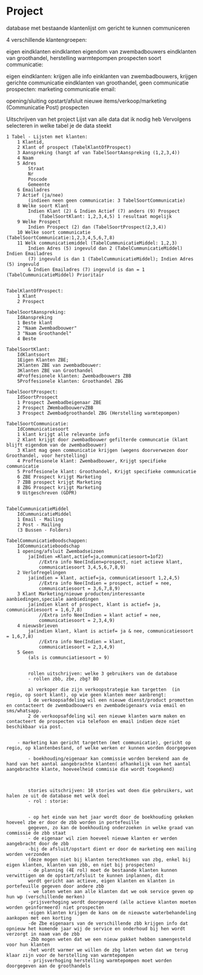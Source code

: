 # Project
database met bestaande klantenlijst om gericht te kunnen communiceren

4 verschillende klantengroepen:

eigen eindklanten
eindklanten eigendom van zwembadbouwers
eindklanten van groothandel, herstelling warmtepompen
prospecten
soort communicatie:

eigen eindklanten: krijgen alle info
einklanten van zwembadbouwers, krijgen gerichte communicatie
eindklanten van groothandel, geen communicatie
prospecten: marketing
communicatie email:

opening/sluiting
opstart/afsluit
nieuwe items/verkoop/marketing (Communicatie Post)
prospecten

Uitschrijven van het project
Lijst van alle data dat ik nodig heb 
Vervolgens selecteren in welke tabel je de data steekt

	1 Tabel - Lijsten met klanten:
		1 Klantid,
		2 Klant of prospect (TabelKlantOfProspect)
		3 Aanspreking (hangt af van TabelSoortAanspreking (1,2,3,4)) 
		4 Naam
		5 Adres
			Straat
			Nr
			Poscode
			Gemeente
		6 Emailadres
		7 Actief (ja/nee) 
			(indieen neen geen communicatie: 3 TabelSoortCommunicatie)
		8 Welke soort Klant 
			Indien Klant (2) & Indien Actief (7) anders (9) Prospect
				(TabelSoortKlant: 1,2,3,4,5) 1 resultaat mogelijk
		9 Welke Prospect 
			Indien Prospect (2) dan (TabelSoortProspect(2,3,4))
		10 Welke soort communicatie (TabelSoortCommunicatie:1,2,3,4,5,6,7,8)
		11 Welk communicatiemiddel (TabelCummunicatieMiddel: 1,2,3)
			Indien Adres (5) ingevuld dan 2 (TabelCummunicatieMiddel) Indien Emailadres
			(7) ingevuld is dan 1 (TabelCummunicatieMiddel); Indien Adres (5) ingevuld 
			& Indien Emailadres (7) ingevuld is dan = 1 (TabelCummunicatieMiddel) Prioritair

		
	TabelKlantOfProspect:
		1 Klant
		2 Prospect

	TabelSoortAanspreking:
		IdAanspreking
		1 Beste klant
		2 "Naam Zwembadbouwer"
		3 "Naam Groothandel"
		4 Beste
		
	TabelSoortKlant:
		IdKlantsoort
		1Eigen Klanten ZBE;
		2Klanten ZBE van zwembadbouwer:
		3Klanten ZBE van Groothandel
		4Proffesionele klanten: Zwembadbouwers ZBB
		5Proffesionele klanten: Groothandel ZBG 

	TabelSoortProspect:
		IdSoortProspect
		1 Prospect Zwembadbeigenaar ZBE
		2 Prospect ZWembadbouwervZBB
		3 Prospect Zwembadgroothandel ZBG (Herstelling warmtepompen)
		
	TabelSoortCommunicatie:
		IdCommunicatiesoort
		1 klant krijgt alle relevante info
		2 Klant krijgt door zwembadbouwer gefilterde communcatie (klant blijft eigendom van de zwembadbouwer)
		3 Klant mag geen communicatie krijgen (wegens doorverwezen door Groothandel, voor herstelling)
		4 Proffesionele klant: Zwembadbouwer, Krijgt specifieke communicatie 
		5 Proffesionele klant: Groothandel, Krijgt specifieke communicatie
		6 ZBE Prospect krijgt Marketing 
		7 ZBB prospect krijgt Marketing 
		8 ZBG Prospect krijgt Marketing
		9 Uitgeschreven (GDPR)


	TabelCummunicatieMiddel
		IdCummunicatieMiddel
		1 Email - Mailing
		2 Post - Mailing
		(3 Bussen - Folders)

	TabelCommunicatieBoodschappen:
		IdCommunicatieboodschap
		1 opening/afsluit Zwembadseizoen 
			ja(Indien =Klant,actief=ja,communicatiesoort=1of2)
				//Extra info Nee(Indien=prospect, niet actieve klant, 
				communicatiesoort 3,4,5,6,7,8,9)
		2 Verlofregelingen 
			ja(indien = klant, actief=ja, communicatiesoort 1,2,4,5)
				//Extra info Nee(Indien = prospect, actief = nee, 
				communicatiesoort = 3,6,7,8,9)
		3 Klant Marketing/nieuwe producten/interessante aanbiedingen,speciale aanbiedingen
			ja(indien klant of prospect, klant is actief= ja, communicatiesoort = 1,6,7,8)
				//Extra info Nee(Indien = klant actief = nee, 
				communicatiesoort = 2,3,4,9)
		4 nieuwsbrieven
			ja(indien klant, klant is actief= ja & nee, communicatiesoort = 1,6,7,8)
				//Extra info Nee(Indien = klant, 
				communicatiesoort = 2,3,4,9)
		5 Geen 
			(als is communciatiesoort = 9)


			rollen uitschrijven: welke 3 gebruikers van de database
			- rollen zbb, zbe, zbg? BO

			a) verkoper die zijn verkoopstrategie kan targetten  (in regio, op soort klant), op wie geen klanten meer aanbrengt:
			1 de verkoopsafdeling wil een nieuwe dienst/product promotten en contacteert de zwembadbouwers en zwembadeigenaars vvia email en sms/whatsapp.
			2 de verkoopsafdeling wil een nieuwe klanten warm maken en contacteert de prospecten via telefoon en email indien deze niet beschikbaar via post.


		- marketing kan gericht targetten (met communicatie), gericht op regio, op klantenbestand, of welke werken er kunnen worden doorgegeven

			- boekhouding/eigenaar kan commissie worden berekend aan de hand van het aantal aangebrachte klanten( afhankelijk van het aantal aangebrachte klante, hoeveelheid commisie die wordt toegekend)



			stories uitschrijven: 10 stories wat doen die gebruikers, wat halen ze uit de database met welk doel
			- rol : storie:
			

			- op het einde van het jaar wordt door de boekhouding gekeken hoeveel zbe er door de zbb worden in portefeuille 
			gegeven, zo kan de boekhouding onderzoeken in welke graad van commissie de zbb staat
			- de eigenaar wil zien hoeveel nieuwe klanten er werden aangebracht door de zbb
			-bij de afsluit/opstart dient er door de marketing een mailing worden verzonden 
			(deze mogen niet bij klanten terechtkomen van zbg, enkel bij eigen klanten, klanten van zbb, en niet bij prospecten)
			- de planning (4E rol) moet de bestaande klanten kunnen verwittigen om de opstart/afsluit te kunnen inplannen, dit 
			wordt gericht aan actieve, eigen klanten en klanten in portefeuille gegeven door andere zbb
			- we laten weten aan alle klanten dat we ook service geven op hun wp (verschillende merken)
			-prijsverhoging wordt doorgevoerd (alle actieve klanten moeten worden geinformeerd) niet prospecten
			-eigen klanten krijgen de kans om de nieuwste waterbehandeling aankopen met een korting
			-de Zbe eigenaars van de verschillende zbb krijgen info dat opnieuw het komende jaar wij de service en onderhoud bij hen wordt verzorgt in naam van de zbb
			-Zbb mogen weten dat we een nieuw pakket hebben samengesteld voor hun klanten
			-het wordt warmer we willen de zbg laten weten dat we terug klaar zijn voor de herstelling van warmtepompen
			- prijsverhoging herstelling warmtepompen moet worden doorgegeven aan de groothandels